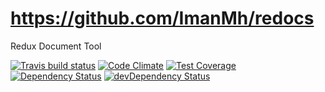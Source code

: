 # https://github.com/ImanMh/redocs

Redux Document Tool

[![Travis build status](http://img.shields.io/travis/ImanMh/https://github.com/ImanMh/redocs.svg?style=flat)](https://travis-ci.org/ImanMh/https://github.com/ImanMh/redocs)
[![Code Climate](https://codeclimate.com/github/ImanMh/https://github.com/ImanMh/redocs/badges/gpa.svg)](https://codeclimate.com/github/ImanMh/https://github.com/ImanMh/redocs)
[![Test Coverage](https://codeclimate.com/github/ImanMh/https://github.com/ImanMh/redocs/badges/coverage.svg)](https://codeclimate.com/github/ImanMh/https://github.com/ImanMh/redocs)
[![Dependency Status](https://david-dm.org/ImanMh/https://github.com/ImanMh/redocs.svg)](https://david-dm.org/ImanMh/https://github.com/ImanMh/redocs)
[![devDependency Status](https://david-dm.org/ImanMh/https://github.com/ImanMh/redocs/dev-status.svg)](https://david-dm.org/ImanMh/https://github.com/ImanMh/redocs#info=devDependencies)
